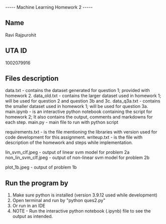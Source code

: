 ----- Machine Learning Homework 2 -----

Name
----
Ravi Rajpurohit

UTA ID
------
1002079916

Files description
-----------------

data.txt - contains the dataset generated for question 1; provided with homework 2.
data_old.txt - contains the larger dataset used in homework 1; will be used for question 2 and question 3b and 3c.
data_q3a.txt - contains the smaller dataset used in homework 1; will be used for question 3a.
main.ipynb - is an interactive python notebook containing the script for homework 2; It also contains the output, comments and markdowns for each step.
main.py - main file to run with python script


requirements.txt - is the file mentioning the libraries with version used for code development for this assignment.
writeup.txt - is the file with description of the homework and steps while implementation.

lin_svm_clf.jpeg - output of linear svm model for problem 2a
non_lin_svm_clf.jpeg - output of non-linear svm model for problem 2b

plot_1b.jpeg - output of problem 1b

Run the program by
------------------
1. Make sure python is installed (version 3.9.12 used while development)
2. Open terminal and run by "python ques2.py"
3. Or run in an IDE
4. NOTE - Run the interactive python notebook (.ipynb) file to see the output as intended.
